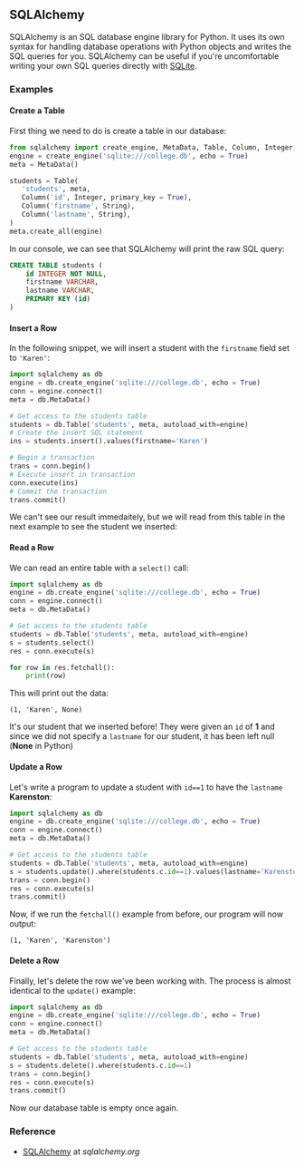 ## SQLAlchemy

SQLAlchemy is an SQL database engine library for Python. It uses its own syntax for handling database operations with Python objects and writes the SQL queries for you. SQLAlchemy can be useful if you're uncomfortable writing your own SQL queries directly with [SQLite](../../modules/sqlite/).

### Examples

#### Create a Table

First thing we need to do is create a table in our database:

```python
from sqlalchemy import create_engine, MetaData, Table, Column, Integer, String
engine = create_engine('sqlite:///college.db', echo = True)
meta = MetaData()

students = Table(
   'students', meta,
   Column('id', Integer, primary_key = True),
   Column('firstname', String),
   Column('lastname', String),
)
meta.create_all(engine)
```

In our console, we can see that SQLAlchemy will print the raw SQL query:

```sql
CREATE TABLE students (
    id INTEGER NOT NULL,
    firstname VARCHAR,
    lastname VARCHAR,
    PRIMARY KEY (id)
)
```

#### Insert a Row

In the following snippet, we will insert a student with the `firstname` field set to `'Karen'`:

```python
import sqlalchemy as db
engine = db.create_engine('sqlite:///college.db', echo = True)
conn = engine.connect()
meta = db.MetaData()

# Get access to the students table
students = db.Table('students', meta, autoload_with=engine)
# Create the insert SQL statement
ins = students.insert().values(firstname='Karen')

# Begin a transaction
trans = conn.begin()
# Execute insert in transaction
conn.execute(ins)
# Commit the transaction
trans.commit()
```

We can't see our result immedaitely, but we will read from this table in the next example to see the student we inserted:

#### Read a Row

We can read an entire table with a `select()` call:

```python
import sqlalchemy as db
engine = db.create_engine('sqlite:///college.db', echo = True)
conn = engine.connect()
meta = db.MetaData()

# Get access to the students table
students = db.Table('students', meta, autoload_with=engine)
s = students.select()
res = conn.execute(s)

for row in res.fetchall():
    print(row)
```

This will print out the data:

```text
(1, 'Karen', None)
```

It's our student that we inserted before! They were given an `id` of **1** and since we did not specify a `lastname` for our student, it has been left null (**None** in Python)

#### Update a Row

Let's write a program to update a student with `id==1` to have the `lastname` **Karenston**:

```python
import sqlalchemy as db
engine = db.create_engine('sqlite:///college.db', echo = True)
conn = engine.connect()
meta = db.MetaData()

# Get access to the students table
students = db.Table('students', meta, autoload_with=engine)
s = students.update().where(students.c.id==1).values(lastname='Karenston')
trans = conn.begin()
res = conn.execute(s)
trans.commit()
```

Now, if we run the `fetchall()` example from before, our program will now output:

```text
(1, 'Karen', 'Karenston')
```

#### Delete a Row

Finally, let's delete the row we've been working with. The process is almost identical to the `update()` example:

```python
import sqlalchemy as db
engine = db.create_engine('sqlite:///college.db', echo = True)
conn = engine.connect()
meta = db.MetaData()

# Get access to the students table
students = db.Table('students', meta, autoload_with=engine)
s = students.delete().where(students.c.id==1)
trans = conn.begin()
res = conn.execute(s)
trans.commit()
```

Now our database table is empty once again.

### Reference

-   [SQLAlchemy](https://www.sqlalchemy.org/) at _sqlalchemy.org_
